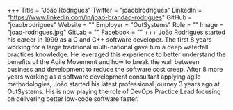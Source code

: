 +++
Title = "João Rodrigues"
Twitter = "joaoblrodrigues"
LinkedIn = "https://www.linkedin.com/in/joao-brandao-rodrigues"
GitHub = "joaobrodrigues"
Website = ""
Employer = "OutSystems"
Role = ""
Image = "joao-rodrigues.jpg"
GitLab = ""
Facebook = ""
+++
João Rodrigues started his career in 1999 as a C and C&#43;&#43; software developer. The first 8 years working for a large traditional multi-national gave him a deep waterfall practices knowledge. He leveraged this experience to better understand the benefits of the Agile Movement and how to break the wall between business and development to reduce the software cost creep. After 8 more years working as a software development consultant applying agile methodologies, João started his latest professional journey 3 years ago at OutSystems. His is now playing the role of DevOps Practice Lead focusing on delivering better low-code software faster.